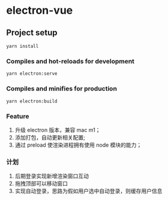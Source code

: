 # electron-vue

## Project setup

```
yarn install
```

### Compiles and hot-reloads for development

```
yarn electron:serve
```

### Compiles and minifies for production

```
yarn electron:build
```

### Feature

1. 升级 electron 版本，兼容 mac m1；
2. 添加打包，自动更新相关配置;
3. 通过 preload 使渲染进程拥有使用 node 模块的能力；

### 计划

1. 后期登录实现新增渲染窗口互动
2. 拖拽顶部可以移动窗口
3. 实现自动登录，思路为假如用户选中自动登录，则缓存用户信息